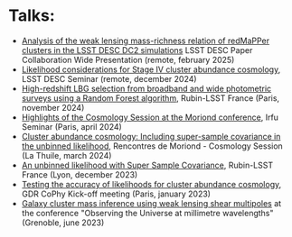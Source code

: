 # Talks:
- [Analysis of the weak lensing mass-richness relation of redMaPPer clusters in the LSST DESC DC2 simulations](LSSTDESC_CL_DC2_paper_CWP.pdf) LSST DESC Paper Collaboration Wide Presentation (remote, february 2025)
- [Likelihood considerations for Stage IV cluster abundance cosmology](DESC_Seminar_12.2024.pdf), LSST DESC Seminar (remote, december 2024)
- [High-redshift LBG selection from broadband and wide photometric surveys using a Random Forest algorithm](RubinLSSTFrance_11.2024.pdf), Rubin-LSST France (Paris, november 2024)
- [Highlights of the Cosmology Session at the Moriond conference](Cosmo@Moriond-highlights.pdf), Irfu Seminar (Paris, april 2024)
- [Cluster abundance cosmology:
Including super-sample covariance in the unbinned likelihood](Moriond2024_poster_04.2024.pdf), Rencontres de Moriond - Cosmology Session (La Thuile, march 2024)
- [An unbinned likelihood with Super Sample Covariance](RubinLSSTFrance_12.2023.pdf), Rubin-LSST France (Lyon, december 2023)
- [Testing the accuracy of likelihoods for cluster abundance cosmology](GDRCoPhy_01.2023.pdf), GDR CoPhy Kick-off meeting (Paris, january 2023)
- [Galaxy cluster mass inference using weak lensing shear multipoles](CPayerne2023_mmUniverse.pdf) at the conference "Observing the Universe at millimetre wavelengths" (Grenoble, june 2023)
